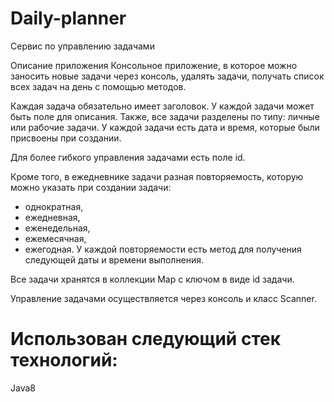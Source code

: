 # Daily-planner
Сервис по управлению задачами 

Описание приложения
Консольное приложение, в которое можно заносить новые задачи через консоль, удалять задачи, получать список всех задач на день с помощью методов.

Каждая задача обязательно имеет заголовок. У каждой задачи может быть поле для описания. Также, все задачи разделены по типу: личные или рабочие задачи. У каждой задачи есть дата и время, которые были присвоены при создании.

Для более гибкого управления задачами есть поле id.

Кроме того, в ежедневнике задачи разная повторяемость, которую можно указать при создании задачи:

- однократная,
- ежедневная,
- еженедельная,
- ежемесячная,
- ежегодная.
У каждой повторяемости есть метод для получения следующей даты и времени выполнения.

Все задачи хранятся в коллекции Map с ключом в виде id задачи.

Управление задачами осуществляется через консоль и класс Scanner.

# Использован следующий стек технологий:
Java8
